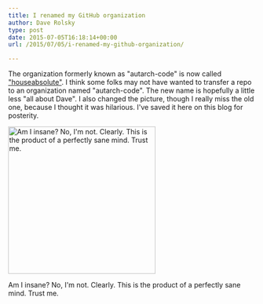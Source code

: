```yaml
---
title: I renamed my GitHub organization
author: Dave Rolsky
type: post
date: 2015-07-05T16:18:14+00:00
url: /2015/07/05/i-renamed-my-github-organization/

---
```

The organization formerly known as "autarch-code" is now called ["houseabsolute"][1]. I think some folks may not have wanted to transfer a repo to an organization named "autarch-code". The new name is hopefully a little less "all about Dave". I also changed the picture, though I really miss the old one, because I thought it was hilarious. I've saved it here on this blog for posterity.

[<img loading="lazy" src="http://blog.urth.org/files/2015/07/square-insanity-300x300.jpg" alt="Am I insane? No, I'm not. Clearly. This is the product of a perfectly sane mind. Trust me." width="300" height="300" class="size-medium wp-image-732" srcset="https://blog.urth.org/files/2015/07/square-insanity-300x300.jpg 300w, https://blog.urth.org/files/2015/07/square-insanity-150x150.jpg 150w, https://blog.urth.org/files/2015/07/square-insanity.jpg 576w" sizes="(max-width: 300px) 100vw, 300px" />][2]

Am I insane? No, I'm not. Clearly. This is the product of a perfectly sane mind. Trust me.

 [1]: https://github.com/houseabsolute
 [2]: http://blog.urth.org/files/2015/07/square-insanity.jpg
